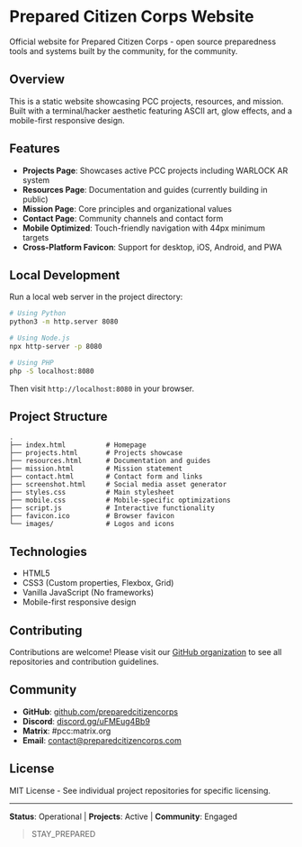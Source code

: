 # Prepared Citizen Corps Website

Official website for Prepared Citizen Corps - open source preparedness tools and systems built by the community, for the community.

## Overview

This is a static website showcasing PCC projects, resources, and mission. Built with a terminal/hacker aesthetic featuring ASCII art, glow effects, and a mobile-first responsive design.

## Features

- **Projects Page**: Showcases active PCC projects including WARLOCK AR system
- **Resources Page**: Documentation and guides (currently building in public)
- **Mission Page**: Core principles and organizational values
- **Contact Page**: Community channels and contact form
- **Mobile Optimized**: Touch-friendly navigation with 44px minimum targets
- **Cross-Platform Favicon**: Support for desktop, iOS, Android, and PWA

## Local Development

Run a local web server in the project directory:

```bash
# Using Python
python3 -m http.server 8080

# Using Node.js
npx http-server -p 8080

# Using PHP
php -S localhost:8080
```

Then visit `http://localhost:8080` in your browser.

## Project Structure

```
.
├── index.html          # Homepage
├── projects.html       # Projects showcase
├── resources.html      # Documentation and guides
├── mission.html        # Mission statement
├── contact.html        # Contact form and links
├── screenshot.html     # Social media asset generator
├── styles.css          # Main stylesheet
├── mobile.css          # Mobile-specific optimizations
├── script.js           # Interactive functionality
├── favicon.ico         # Browser favicon
└── images/             # Logos and icons
```

## Technologies

- HTML5
- CSS3 (Custom properties, Flexbox, Grid)
- Vanilla JavaScript (No frameworks)
- Mobile-first responsive design

## Contributing

Contributions are welcome! Please visit our [GitHub organization](https://github.com/preparedcitizencorps) to see all repositories and contribution guidelines.

## Community

- **GitHub**: [github.com/preparedcitizencorps](https://github.com/preparedcitizencorps)
- **Discord**: [discord.gg/uFMEug4Bb9](https://discord.gg/uFMEug4Bb9)
- **Matrix**: #pcc:matrix.org
- **Email**: contact@preparedcitizencorps.com

## License

MIT License - See individual project repositories for specific licensing.

---

**Status**: Operational | **Projects**: Active | **Community**: Engaged

> STAY_PREPARED
